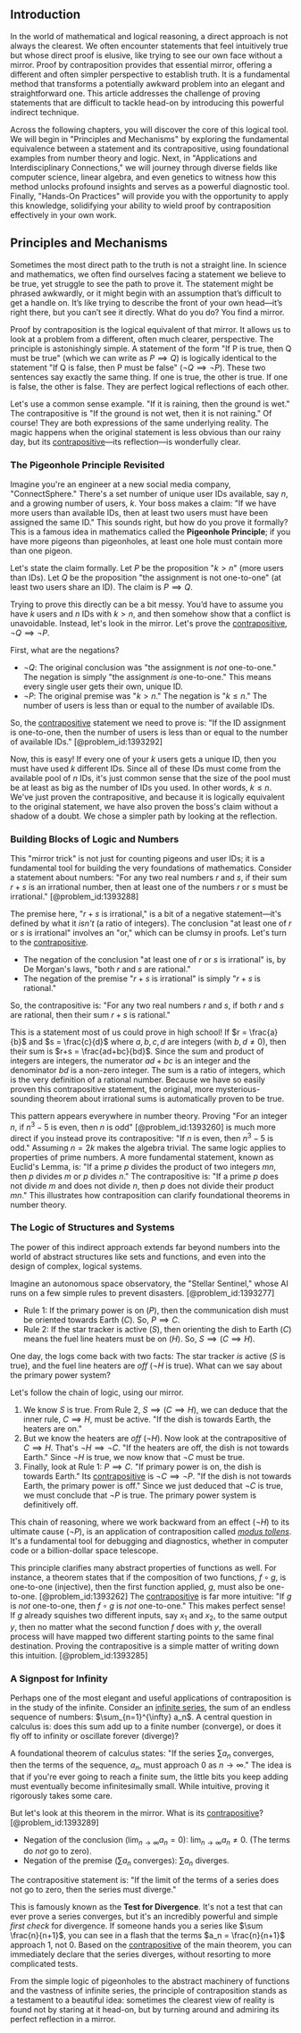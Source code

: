## Introduction
In the world of mathematical and logical reasoning, a direct approach is not always the clearest. We often encounter statements that feel intuitively true but whose direct proof is elusive, like trying to see our own face without a mirror. Proof by contraposition provides that essential mirror, offering a different and often simpler perspective to establish truth. It is a fundamental method that transforms a potentially awkward problem into an elegant and straightforward one. This article addresses the challenge of proving statements that are difficult to tackle head-on by introducing this powerful indirect technique.

Across the following chapters, you will discover the core of this logical tool. We will begin in "Principles and Mechanisms" by exploring the fundamental equivalence between a statement and its contrapositive, using foundational examples from number theory and logic. Next, in "Applications and Interdisciplinary Connections," we will journey through diverse fields like computer science, linear algebra, and even genetics to witness how this method unlocks profound insights and serves as a powerful diagnostic tool. Finally, "Hands-On Practices" will provide you with the opportunity to apply this knowledge, solidifying your ability to wield proof by contraposition effectively in your own work.

## Principles and Mechanisms

Sometimes the most direct path to the truth is not a straight line. In science and mathematics, we often find ourselves facing a statement we believe to be true, yet struggle to see the path to prove it. The statement might be phrased awkwardly, or it might begin with an assumption that’s difficult to get a handle on. It’s like trying to describe the front of your own head—it’s right there, but you can’t see it directly. What do you do? You find a mirror.

Proof by contraposition is the logical equivalent of that mirror. It allows us to look at a problem from a different, often much clearer, perspective. The principle is astonishingly simple. A statement of the form "If P is true, then Q must be true" (which we can write as $P \implies Q$) is logically identical to the statement "If Q is false, then P must be false" ($\neg Q \implies \neg P$). These two sentences say exactly the same thing. If one is true, the other is true. If one is false, the other is false. They are perfect logical reflections of each other.

Let's use a common sense example. "If it is raining, then the ground is wet." The contrapositive is "If the ground is not wet, then it is not raining." Of course! They are both expressions of the same underlying reality. The magic happens when the original statement is less obvious than our rainy day, but its [contrapositive](@article_id:264838)—its reflection—is wonderfully clear.

### The Pigeonhole Principle Revisited

Imagine you're an engineer at a new social media company, "ConnectSphere." There's a set number of unique user IDs available, say $n$, and a growing number of users, $k$. Your boss makes a claim: "If we have more users than available IDs, then at least two users must have been assigned the same ID." This sounds right, but how do you prove it formally? This is a famous idea in mathematics called the **Pigeonhole Principle**; if you have more pigeons than pigeonholes, at least one hole must contain more than one pigeon.

Let's state the claim formally. Let $P$ be the proposition "$k \gt n$" (more users than IDs). Let $Q$ be the proposition "the assignment is not one-to-one" (at least two users share an ID). The claim is $P \implies Q$.

Trying to prove this directly can be a bit messy. You’d have to assume you have $k$ users and $n$ IDs with $k \gt n$, and then somehow show that a conflict is unavoidable. Instead, let's look in the mirror. Let's prove the [contrapositive](@article_id:264838), $\neg Q \implies \neg P$.

First, what are the negations?
- $\neg Q$: The original conclusion was "the assignment is *not* one-to-one." The negation is simply "the assignment *is* one-to-one." This means every single user gets their own, unique ID.
- $\neg P$: The original premise was "$k \gt n$." The negation is "$k \le n$." The number of users is less than or equal to the number of available IDs.

So, the [contrapositive](@article_id:264838) statement we need to prove is: "If the ID assignment is one-to-one, then the number of users is less than or equal to the number of available IDs." [@problem_id:1393292]

Now, this is easy! If every one of your $k$ users gets a unique ID, then you must have used $k$ different IDs. Since all of these IDs must come from the available pool of $n$ IDs, it's just common sense that the size of the pool must be at least as big as the number of IDs you used. In other words, $k \le n$. We've just proven the contrapositive, and because it is logically equivalent to the original statement, we have also proven the boss's claim without a shadow of a doubt. We chose a simpler path by looking at the reflection.

### Building Blocks of Logic and Numbers

This "mirror trick" is not just for counting pigeons and user IDs; it is a fundamental tool for building the very foundations of mathematics. Consider a statement about numbers: "For any two real numbers $r$ and $s$, if their sum $r+s$ is an irrational number, then at least one of the numbers $r$ or $s$ must be irrational." [@problem_id:1393288]

The premise here, "$r+s$ is irrational," is a bit of a negative statement—it's defined by what it *isn't* (a ratio of integers). The conclusion "at least one of $r$ or $s$ is irrational" involves an "or," which can be clumsy in proofs. Let's turn to the [contrapositive](@article_id:264838).

- The negation of the conclusion "at least one of $r$ or $s$ is irrational" is, by De Morgan's laws, "both $r$ and $s$ are rational."
- The negation of the premise "$r+s$ is irrational" is simply "$r+s$ is rational."

So, the contrapositive is: "For any two real numbers $r$ and $s$, if both $r$ and $s$ are rational, then their sum $r+s$ is rational."

This is a statement most of us could prove in high school! If $r = \frac{a}{b}$ and $s = \frac{c}{d}$ where $a, b, c, d$ are integers (with $b, d \neq 0$), then their sum is $r+s = \frac{ad+bc}{bd}$. Since the sum and product of integers are integers, the numerator $ad+bc$ is an integer and the denominator $bd$ is a non-zero integer. The sum is a ratio of integers, which is the very definition of a rational number. Because we have so easily proven this contrapositive statement, the original, more mysterious-sounding theorem about irrational sums is automatically proven to be true.

This pattern appears everywhere in number theory. Proving "For an integer $n$, if $n^3 - 5$ is even, then $n$ is odd" [@problem_id:1393260] is much more direct if you instead prove its contrapositive: "If $n$ is even, then $n^3 - 5$ is odd." Assuming $n=2k$ makes the algebra trivial. The same logic applies to properties of prime numbers. A more fundamental statement, known as Euclid's Lemma, is: "If a prime $p$ divides the product of two integers $mn$, then $p$ divides $m$ or $p$ divides $n$." The contrapositive is: "If a prime $p$ does not divide $m$ and does not divide $n$, then $p$ does not divide their product $mn$." This illustrates how contraposition can clarify foundational theorems in number theory.

### The Logic of Structures and Systems

The power of this indirect approach extends far beyond numbers into the world of abstract structures like sets and functions, and even into the design of complex, logical systems.

Imagine an autonomous space observatory, the "Stellar Sentinel," whose AI runs on a few simple rules to prevent disasters. [@problem_id:1393277]
- Rule 1: If the primary power is on ($P$), then the communication dish must be oriented towards Earth ($C$). So, $P \implies C$.
- Rule 2: If the star tracker is active ($S$), then orienting the dish to Earth ($C$) means the fuel line heaters must be on ($H$). So, $S \implies (C \implies H)$.

One day, the logs come back with two facts: The star tracker *is* active ($S$ is true), and the fuel line heaters are *off* ($\neg H$ is true). What can we say about the primary power system?

Let's follow the chain of logic, using our mirror.
1. We know $S$ is true. From Rule 2, $S \implies (C \implies H)$, we can deduce that the inner rule, $C \implies H$, must be active. "If the dish is towards Earth, the heaters are on."
2. But we know the heaters are *off* ($\neg H$). Now look at the contrapositive of $C \implies H$. That's $\neg H \implies \neg C$. "If the heaters are off, the dish is not towards Earth." Since $\neg H$ is true, we now know that $\neg C$ must be true.
3. Finally, look at Rule 1: $P \implies C$. "If primary power is on, the dish is towards Earth." Its [contrapositive](@article_id:264838) is $\neg C \implies \neg P$. "If the dish is not towards Earth, the primary power is off." Since we just deduced that $\neg C$ is true, we must conclude that $\neg P$ is true. The primary power system is definitively off.

This chain of reasoning, where we work backward from an effect ($\neg H$) to its ultimate cause ($\neg P$), is an application of contraposition called *[modus tollens](@article_id:265625)*. It's a fundamental tool for debugging and diagnostics, whether in computer code or a billion-dollar space telescope.

This principle clarifies many abstract properties of functions as well. For instance, a theorem states that if the composition of two functions, $f \circ g$, is one-to-one (injective), then the first function applied, $g$, must also be one-to-one. [@problem_id:1393262] The [contrapositive](@article_id:264838) is far more intuitive: "If $g$ is *not* one-to-one, then $f \circ g$ is *not* one-to-one." This makes perfect sense! If $g$ already squishes two different inputs, say $x_1$ and $x_2$, to the same output $y$, then no matter what the second function $f$ does with $y$, the overall process will have mapped two different starting points to the same final destination. Proving the contrapositive is a simple matter of writing down this intuition. [@problem_id:1393285]

### A Signpost for Infinity

Perhaps one of the most elegant and useful applications of contraposition is in the study of the infinite. Consider an [infinite series](@article_id:142872), the sum of an endless sequence of numbers: $\sum_{n=1}^{\infty} a_n$. A central question in calculus is: does this sum add up to a finite number (converge), or does it fly off to infinity or oscillate forever (diverge)?

A foundational theorem of calculus states: "If the series $\sum a_n$ converges, then the terms of the sequence, $a_n$, must approach 0 as $n \to \infty$." The idea is that if you're ever going to reach a finite sum, the little bits you keep adding must eventually become infinitesimally small. While intuitive, proving it rigorously takes some care.

But let's look at this theorem in the mirror. What is its [contrapositive](@article_id:264838)? [@problem_id:1393289]
- Negation of the conclusion ($\lim_{n \to \infty} a_n = 0$): $\lim_{n \to \infty} a_n \neq 0$. (The terms do *not* go to zero).
- Negation of the premise ($\sum a_n$ converges): $\sum a_n$ diverges.

The contrapositive statement is: "If the limit of the terms of a series does not go to zero, then the series must diverge."

This is famously known as the **Test for Divergence**. It's not a test that can ever prove a series converges, but it's an incredibly powerful and simple *first check* for divergence. If someone hands you a series like $\sum \frac{n}{n+1}$, you can see in a flash that the terms $a_n = \frac{n}{n+1}$ approach 1, not 0. Based on the [contrapositive](@article_id:264838) of the main theorem, you can immediately declare that the series diverges, without resorting to more complicated tests.

From the simple logic of pigeonholes to the abstract machinery of functions and the vastness of infinite series, the principle of contraposition stands as a testament to a beautiful idea: sometimes the clearest view of reality is found not by staring at it head-on, but by turning around and admiring its perfect reflection in a mirror.